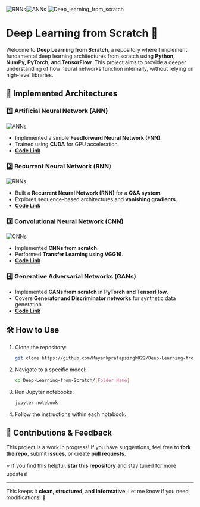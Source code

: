 ![RNNs](https://github.com/user-attachments/assets/6b3035d1-1e16-4a43-bd85-9bed62aeddad)![ANNs](https://github.com/user-attachments/assets/60699627-5319-4d54-867a-f0a9a7b70da1)
![Deep_learning_from_scratch](https://github.com/user-attachments/assets/51703441-6217-4dbe-9bb7-0cc0f5672a54)
# Deep Learning from Scratch 🧠
Welcome to **Deep Learning from Scratch**, a repository where I implement fundamental deep learning architectures from scratch using **Python, NumPy, PyTorch, and TensorFlow**. This project aims to provide a deeper understanding of how neural networks function internally, without relying on high-level libraries.

## 📌 Implemented Architectures

### 1️⃣ **Artificial Neural Network (ANN)**
![ANNs](https://github.com/user-attachments/assets/200930d0-5f4c-419e-83ab-342471b9c5b2)

   - Implemented a simple **Feedforward Neural Network (FNN)**.
   - Trained using **CUDA** for GPU acceleration.
   - **[Code Link](./[1]_Artificial_Neural_Network/)**

### 2️⃣ **Recurrent Neural Network (RNN)**
![RNNs](https://github.com/user-attachments/assets/5baa0999-f8c1-4ae0-801a-491049ff7566)


   - Built a **Recurrent Neural Network (RNN)** for a **Q&A system**.
   - Explores sequence-based architectures and **vanishing gradients**.
   - **[Code Link](./[2]_Recurrent_Neural_Network/)**

### 3️⃣ **Convolutional Neural Network (CNN)**
![CNNs](https://github.com/user-attachments/assets/eb70c9fa-0590-44ae-9e61-8f251c97d38a)

   - Implemented **CNNs from scratch**.
   - Performed **Transfer Learning using VGG16**.
   - **[Code Link](./[3]_Convolutional_Neural_Network/)**

### 4️⃣ **Generative Adversarial Networks (GANs)**

   - Implemented **GANs from scratch** in **PyTorch and TensorFlow**.
   - Covers **Generator and Discriminator networks** for synthetic data generation.
   - **[Code Link](./[4]_GENERATIVE_ADVERSARIAL_NETWORKS/)**

## 🛠️ How to Use
1. Clone the repository:
   ```bash
   git clone https://github.com/Mayankpratapsingh022/Deep-Learning-from-Scratch.git
   ```
2. Navigate to a specific model:
   ```bash
   cd Deep-Learning-from-Scratch/[Folder_Name]
   ```
3. Run Jupyter notebooks:
   ```bash
   jupyter notebook
   ```
4. Follow the instructions within each notebook.

## 📌 Contributions & Feedback
This project is a work in progress! If you have suggestions, feel free to **fork the repo**, submit **issues**, or create **pull requests**.

⭐ If you find this helpful, **star this repository** and stay tuned for more updates!

---

This keeps it **clean, structured, and informative**. Let me know if you need modifications! 🚀
